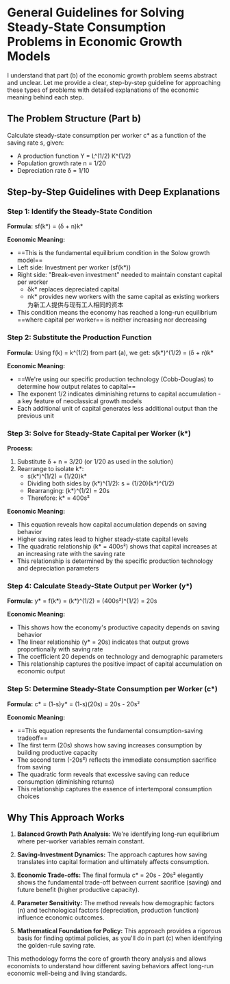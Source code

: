 # General Guidelines for Solving Steady-State Consumption Problems in Economic Growth Models

I understand that part (b) of the economic growth problem seems abstract and unclear. Let me provide a clear, step-by-step guideline for approaching these types of problems with detailed explanations of the economic meaning behind each step.

## The Problem Structure (Part b)
Calculate steady-state consumption per worker c* as a function of the saving rate s, given:
- A production function Y = L^(1/2) K^(1/2)
- Population growth rate n = 1/20
- Depreciation rate δ = 1/10

## Step-by-Step Guidelines with Deep Explanations

### Step 1: Identify the Steady-State Condition
**Formula:** sf(k*) = (δ + n)k*

**Economic Meaning:** 
- ==This is the fundamental equilibrium condition in the Solow growth model==
- Left side: Investment per worker (sf(k*))
- Right side: "Break-even investment" needed to maintain constant capital per worker
  - δk* replaces depreciated capital
  - nk* provides new workers with the same capital as existing workers
为新工人提供与现有工人相同的资本
- This condition means the economy has reached a long-run equilibrium ==where capital per worker== is neither increasing nor decreasing

### Step 2: Substitute the Production Function
**Formula:** Using f(k) = k^(1/2) from part (a), we get:
s(k*)^(1/2) = (δ + n)k*

**Economic Meaning:**
- ==We're using our specific production technology (Cobb-Douglas) to determine how output relates to capital==
- The exponent 1/2 indicates diminishing returns to capital accumulation - a key feature of neoclassical growth models
- Each additional unit of capital generates less additional output than the previous unit

### Step 3: Solve for Steady-State Capital per Worker (k*)
**Process:**
1. Substitute δ + n = 3/20 (or 1/20 as used in the solution)
2. Rearrange to isolate k*:
   - s(k*)^(1/2) = (1/20)k*
   - Dividing both sides by (k*)^(1/2): s = (1/20)(k*)^(1/2)
   - Rearranging: (k*)^(1/2) = 20s
   - Therefore: k* = 400s²

**Economic Meaning:**
- This equation reveals how capital accumulation depends on saving behavior
- Higher saving rates lead to higher steady-state capital levels
- The quadratic relationship (k* = 400s²) shows that capital increases at an increasing rate with the saving rate
- This relationship is determined by the specific production technology and depreciation parameters

### Step 4: Calculate Steady-State Output per Worker (y*)
**Formula:** y* = f(k*) = (k*)^(1/2) = (400s²)^(1/2) = 20s

**Economic Meaning:**
- This shows how the economy's productive capacity depends on saving behavior
- The linear relationship (y* = 20s) indicates that output grows proportionally with saving rate
- The coefficient 20 depends on technology and demographic parameters
- This relationship captures the positive impact of capital accumulation on economic output

### Step 5: Determine Steady-State Consumption per Worker (c*)
**Formula:** c* = (1-s)y* = (1-s)(20s) = 20s - 20s²

**Economic Meaning:**
- ==This equation represents the fundamental consumption-saving tradeoff==
- The first term (20s) shows how saving increases consumption by building productive capacity
- The second term (-20s²) reflects the immediate consumption sacrifice from saving
- The quadratic form reveals that excessive saving can reduce consumption (diminishing returns)
- This relationship captures the essence of intertemporal consumption choices

## Why This Approach Works

1. **Balanced Growth Path Analysis:** We're identifying long-run equilibrium where per-worker variables remain constant.

2. **Saving-Investment Dynamics:** The approach captures how saving translates into capital formation and ultimately affects consumption.

3. **Economic Trade-offs:** The final formula c* = 20s - 20s² elegantly shows the fundamental trade-off between current sacrifice (saving) and future benefit (higher productive capacity).

4. **Parameter Sensitivity:** The method reveals how demographic factors (n) and technological factors (depreciation, production function) influence economic outcomes.

5. **Mathematical Foundation for Policy:** This approach provides a rigorous basis for finding optimal policies, as you'll do in part (c) when identifying the golden-rule saving rate.

This methodology forms the core of growth theory analysis and allows economists to understand how different saving behaviors affect long-run economic well-being and living standards.

